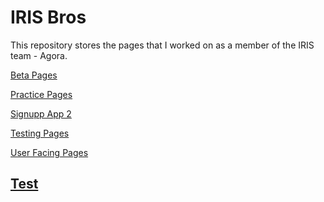 <h1> IRIS Bros </h1>

<p> This repository stores the pages that I worked on as a member of the IRIS team - Agora.</p>

<p><a href="https://github.com/Dejai/iris_bros/beta"> Beta Pages </a></p>

<p><a href="https://github.com/Dejai/iris_bros/practice"> Practice Pages </a></p>

<p><a href="https://github.com/Dejai/iris_bros/signupApp2/"> Signupp App 2</a></p>

<p><a href="https://github.com/Dejai/iris_bros/testing"> Testing Pages </a></p>

<p><a href="https://github.com/Dejai/iris_bros/pubsvs/"> User Facing Pages </a></p>

## [Test](https://dejai.github.io/iris_bros)

